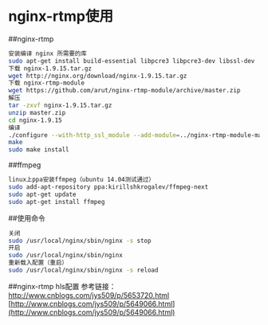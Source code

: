 # nginx-rtmp使用
##nginx-rtmp
```bash
安装编译 nginx 所需要的库
sudo apt-get install build-essential libpcre3 libpcre3-dev libssl-dev
下载 nginx-1.9.15.tar.gz
wget http://nginx.org/download/nginx-1.9.15.tar.gz
下载 nginx-rtmp-module
wget https://github.com/arut/nginx-rtmp-module/archive/master.zip
解压
tar -zxvf nginx-1.9.15.tar.gz
unzip master.zip
cd nginx-1.9.15
编译
./configure --with-http_ssl_module --add-module=../nginx-rtmp-module-master
make
sudo make install
```
##ffmpeg
```bash
linux上ppa安装ffmpeg（ubuntu 14.04测试通过）
sudo add-apt-repository ppa:kirillshkrogalev/ffmpeg-next
sudo apt-get update
sudo apt-get install ffmpeg
```
##使用命令
```bash
关闭
sudo /usr/local/nginx/sbin/nginx -s stop  
开启
sudo /usr/local/nginx/sbin/nginx
重新载入配置（重启）
sudo /usr/local/nginx/sbin/nginx -s reload
```
##nginx-rtmp hls配置
参考链接：
http://www.cnblogs.com/jys509/p/5653720.html
[http://www.cnblogs.com/jys509/p/5649066.html](http://www.cnblogs.com/jys509/p/5649066.html)





